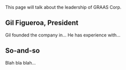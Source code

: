 <title>GRAAS Corp Leadership</title>

This page will talk about the leadership of GRAAS Corp.

## Gil Figueroa, President
Gil founded the company in... He has experience with...

## So-and-so
Blah bla blah...
